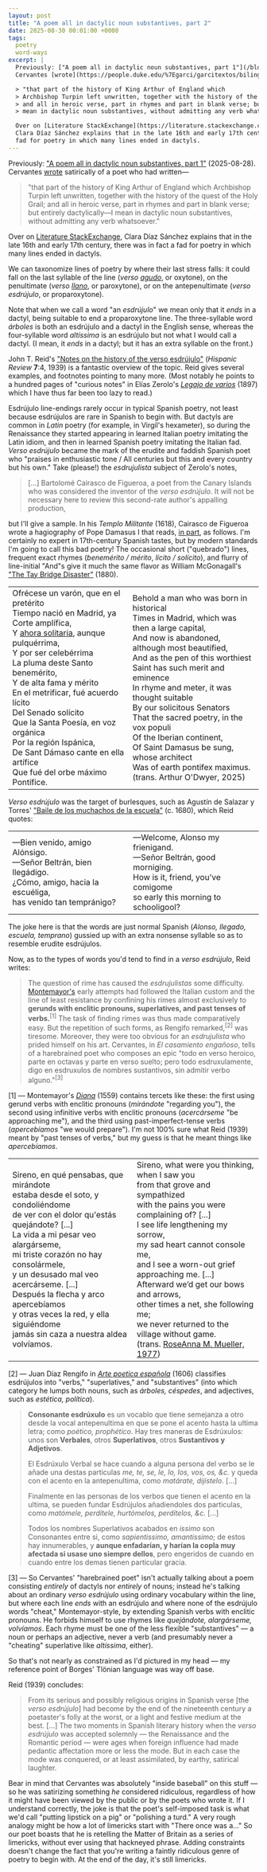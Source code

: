 ```yaml
---
layout: post
title: "A poem all in dactylic noun substantives, part 2"
date: 2025-08-30 00:01:00 +0000
tags:
  poetry
  word-ways
excerpt: |
  Previously: ["A poem all in dactylic noun substantives, part 1"](/blog/2025/08/28/sin-admitir-verbo-alguno/) (2025-08-28).
  Cervantes [wrote](https://people.duke.edu/%7Egarci/garcitextos/bilingues/CERVANTES-MD/NOVELAS-EJEMPLARES/COLOQUIO-PERROS.HTM) satirically of a poet who had written—

  > "that part of the history of King Arthur of England which
  > Archbishop Turpin left unwritten, together with the history of the quest of the Holy Grail;
  > and all in heroic verse, part in rhymes and part in blank verse; but entirely dactylically—I
  > mean in dactylic noun substantives, without admitting any verb whatsoever."

  Over on [Literature StackExchange](https://literature.stackexchange.com/questions/29609/a-poem-in-nombres-sustantivos-sin-admitir-verbo-alguno),
  Clara Díaz Sánchez explains that in the late 16th and early 17th century, there was in fact a
  fad for poetry in which many lines ended in dactyls.
---
```


Previously: ["A poem all in dactylic noun substantives, part 1"](/blog/2025/08/28/sin-admitir-verbo-alguno/) (2025-08-28).
Cervantes [wrote](https://people.duke.edu/%7Egarci/garcitextos/bilingues/CERVANTES-MD/NOVELAS-EJEMPLARES/COLOQUIO-PERROS.HTM) satirically of a poet who had written—

> "that part of the history of King Arthur of England which
> Archbishop Turpin left unwritten, together with the history of the quest of the Holy Grail;
> and all in heroic verse, part in rhymes and part in blank verse; but entirely dactylically—I
> mean in dactylic noun substantives, without admitting any verb whatsoever."

Over on [Literature StackExchange](https://literature.stackexchange.com/questions/29609/a-poem-in-nombres-sustantivos-sin-admitir-verbo-alguno),
Clara Díaz Sánchez explains that in the late 16th and early 17th century, there was in fact a
fad for poetry in which many lines ended in dactyls.

We can taxonomize lines of poetry by where their last stress falls: it could fall on the
last syllable of the line (_verso [agudo](https://dle.rae.es/agudo)_, or oxytone),
on the penultimate (_verso [llano](https://dle.rae.es/llano)_, or paroxytone),
or on the antepenultimate (_verso esdrújulo_, or proparoxytone).

Note that when we call a word "an _esdrújulo_" we mean only that it _ends_ in a dactyl, being suitable
to end a proparoxytone line. The three-syllable word _árboles_ is both an esdrújulo and a dactyl in the
English sense, whereas the four-syllable word _altíssima_ is an esdrújulo but not what I would call a dactyl.
(I mean, it _ends_ in a dactyl; but it has an extra syllable on the front.)

John T. Reid's ["Notes on the history of the verso esdrújulo"](https://www.jstor.org/stable/470076) (_Hispanic Review_ <b>7</b>:4, 1939)
is a fantastic overview of the topic. Reid gives several examples, and footnotes pointing to many more.
(Most notably he points to a hundred pages of "curious notes" in Elías Zerolo's
[_Legajo de varios_](https://archive.org/details/legajodevarios00zerouoft/page/12/mode/2up) (1897)
which I have thus far been too lazy to read.)

Esdrújulo line-endings rarely occur in typical Spanish poetry, not least because esdrújulos
are rare in Spanish to begin with. But dactyls are common in _Latin_ poetry (for example, in
Virgil's hexameter), so during the Renaissance they started appearing in learned Italian poetry
imitating the Latin idiom, and then in learned Spanish poetry imitating the Italian fad. _Verso esdrújulo_
became the mark of the erudite and faddish Spanish poet who "praises in enthusiastic tone / All
centuries but this and every country but his own." Take (please!) the _esdrujulista_ subject of
Zerolo's notes,

> [...] Bartolomé Cairasco de Figueroa, a poet from the Canary Islands who was considered the inventor of the _verso esdrújulo_.
> It will not be necessary here to review this second-rate author's appalling production,

but I'll give a sample. In his _Templo Militante_ (1618), Cairasco de Figueroa wrote a hagiography of Pope Damasus I
that reads, [in part](https://books.google.com/books?id=WDBSAAAAcAAJ&pg=RA1-PA220),
as follows. I'm certainly no expert in 17th-century Spanish tastes, but by modern standards I'm
going to call this bad poetry! The occasional short ("quebrado") lines, frequent exact rhymes
(_benemérito / mérito_, _lícito / solícito_), and flurry of line-initial "And"s give it much the same flavor as
William McGonagall's ["The Tay Bridge Disaster"](https://en.wikisource.org/wiki/The_Tay_Bridge_Disaster) (1880).

<table class="smaller">
<tr><td>
Ofrécese un varón, que en el pretérito<br>
Tiempo nació en Madrid, ya Corte amplífica,<br>
Y <a href="https://es.wikipedia.org/wiki/Capitalidad_de_Valladolid#Capital_del_Imperio_(1601-1606)">ahora solitaria</a>, aunque pulquérrima,<br>
Y por ser celebérrima<br>
La pluma deste Santo benemérito,<br>
Y de alta fama y mérito<br>
En el metrificar, fué acuerdo lícito<br>
Del Senado solícito<br>
Que la Santa Poesía, en voz orgánica<br>
Por la región Ispánica,<br>
De Sant Dámaso cante en ella artífice<br>
Que fué del orbe máximo Pontífice.
</td><td>
Behold a man who was born in historical<br>
Times in Madrid, which was then a large capital,<br>
And now is abandoned, although most beautified,<br>
And as the pen of this worthiest<br>
Saint has such merit and eminence<br>
In rhyme and meter, it was thought suitable<br>
By our solicitous Senators<br>
That the sacred poetry, in the vox populi<br>
Of the Iberian continent,<br>
Of Saint Damasus be sung, whose architect<br>
Was of earth pontifex maximus.<span class="pskip"></span><br>
(trans. Arthur O'Dwyer, 2025)
</td></tr>
</table>

_Verso esdrújulo_ was the target of burlesques, such as Agustín de Salazar y Torres'
["Baile de los muchachos de la escuela"](https://bdh-rd.bne.es/viewer.vm?id=0000224758&page=28) (c. 1680),
which Reid quotes:

<table class="smaller">
<tr><td>
—Bien venido, amigo Alónsigo.<br>
—Señor Beltrán, bien llegádigo.<br>
¿Cómo, amigo, hacia la escuéliga,<br>
has venido tan tempránigo?
</td><td>
—Welcome, Alonso my frienigand.<br>
—Señor Beltrán, good morniging.<br>
How is it, friend, you’ve comigome<br>
so early this morning to schooligool?
</td></tr>
</table>

The joke here is that the words are just normal Spanish (_Alonso, llegado, escuela, temprano_)
gussied up with an extra nonsense syllable so as to resemble erudite esdrújulos.

Now, as to the types of words you'd tend to find in a _verso esdrújulo_, Reid writes:

> The question of rime has caused the _esdrujulistas_ some difficulty.
> [Montemayor's](https://en.wikipedia.org/wiki/Jorge_de_Montemor) early attempts had
> followed the Italian custom and the line of least resistance by confining his rimes
> almost exclusively to <b>gerunds with enclitic pronouns, superlatives, and past tenses of verbs.</b>&#8288;<sup>[1]</sup>
> The task of finding rimes was thus made comparatively easy.
> But the repetition of such forms, as Rengifo <nobr>remarked,<sup>[2]</sup></nobr> was tiresome.
> Moreover, they were too obvious for an _esdrujulista_ who prided himself on his art.
> Cervantes, in _El casamiento engañoso_, tells of a harebrained poet who composes an epic
> "todo en verso heroico, parte en octavas y parte en verso suelto; pero todo esdruxulamente,
> digo en esdruxulos de nombres sustantivos, sin admitir verbo <nobr>alguno."<sup>[3]</sup></nobr>

[1] — Montemayor's [_Diana_](https://archive.org/details/origenesdelanov01martgoog/page/258) (1559)
contains tercets like these: the first using gerund verbs with enclitic pronouns (_mirándote_ "regarding you"),
the second using infinitive verbs with enclitic pronouns (_acercárseme_ "be approaching me"), and the third
using past-imperfect-tense verbs (_apercebíamos_ "we would prepare"). I'm not 100% sure what Reid (1939)
meant by "past tenses of verbs," but my guess is that he meant things like _apercebíamos_.

<table class="smaller">
<tr><td>
Sireno, en qué pensabas, que mirándote<br>
estaba desde el soto, y condoliéndome<br>
de ver con el dolor qu'estás quejándote? [...]<span class="pskip"></span><br>
La vida a mi pesar veo alargárseme,<br>
mi triste corazón no hay consolármele,<br>
y un desusado mal veo acercárseme. [...]<span class="pskip"></span><br>
Después la flecha y arco apercebíamos<br>
y otras veces la red, y ella siguiéndome<br>
jamás sin caza a nuestra aldea volvíamos.
</td><td>
Sireno, what were you thinking, when I saw you<br>
from that grove and sympathized<br>
with the pains you were complaining of? [...]<span class="pskip"></span><br>
I see life lengthening my sorrow,<br>
my sad heart cannot console me,<br>
and I see a worn-out grief approaching me. [...]<span class="pskip"></span><br>
Afterward we’d get our bows and arrows,<br>
other times a net, she following me;<br>
we never returned to the village without game.<span class="pskip"></span><br>
(trans. <a href="https://academicworks.cuny.edu/gc_etds/3934/">RoseAnna M. Mueller, 1977</a>)
</td></tr>
</table>

[2] — Juan Díaz Rengifo in [_Arte poetica española_](https://archive.org/details/bub_gb_bIfNRrQv6gMC/page/n316) (1606)
classifies esdrújulos into "verbs," "superlatives," and "substantives" (into which category he lumps both nouns,
such as _árboles, céspedes_, and adjectives, such as _estética, política_).

> **Consonante esdrúxulo** es un vocablo que tiene semejanza a otro desde la vocal antepenultima
> en que se pone el acento hasta la ultima letra; como _poético, prophético_. Hay tres maneras
> de Esdrúxulos: unos son **Verbales**, otros **Superlativos**, otros **Sustantivos y Adjetivos**.
>
> El Esdrúxulo Verbal se hace cuando a alguna persona del verbo se le añade una destas particulas
> _me, te, se, le, lo, los, vos, os, &c._ y queda con el acento en la antepenultima, como
> _matárate, dijístelo_. [...]
>
> Finalmente en las personas de los verbos que tienen el acento en la ultima, se pueden fundar
> Esdrújulos añadiendoles dos particulas, como _matómele, perdítele, hurtómelos, perdítelos, &c._ [...]
>
> Todos los nombres Superlativos acabados en _issimo_ son Consonantes entre si, como
> _sapientissimo, amantissimo_; de estos hay innumerables, y **aunque enfadarían,
> y harían la copla muy afectada si usase uno siempre dellos**, pero engeridos
> de cuando en cuando entre los demas tienen particular gracia.

[3] — So Cervantes' "harebrained poet" isn't actually talking about a poem consisting _entirely_ of dactyls
nor _entirely_ of nouns; instead he's talking about an ordinary _verso esdrújulo_ using ordinary vocabulary
within the line, but where each line _ends_ with an esdrújulo and where none of the esdrújulo words "cheat,"
Montemayor-style, by extending Spanish verbs with enclitic pronouns. He forbids himself to use rhymes like
_quejándote, alargárseme, volvíamos_. Each rhyme must be one of the less flexible "substantives" — a noun
or perhaps an adjective, never a verb (and presumably never a "cheating" superlative like _altíssima_, either).

So that's not nearly as constrained as I'd pictured in my head — my reference point of Borges' Tlönian
language was way off base.

Reid (1939) concludes:

> From its serious and possibly religious origins in Spanish verse [the _verso esdrújulo_] had become
> by the end of the nineteenth century a poetaster's folly at the worst, or a light and festive medium
> at the best. [...] The two moments in Spanish literary history when the _verso esdrújulo_ was accepted
> solemnly — the Renaissance and the Romantic period — were ages when foreign influence had made pedantic
> affectation more or less the mode. But in each case the mode was conquered, or at least assimilated,
> by earthy, satirical laughter.

Bear in mind that Cervantes was absolutely "inside baseball" on this stuff — so he was satirizing something
_he_ considered ridiculous, regardless of how it might have been viewed by the public or by the poets who wrote
it. If I understand correctly, the joke is that the poet's self-imposed task is what we'd call "putting lipstick
on a pig" or "polishing a turd."  A very rough analogy might be how a lot of limericks start with "There once was a..."
So our poet boasts that he is retelling the Matter of Britain as a series of limericks, without ever using
that hackneyed phrase. Adding constraints doesn't change the fact that you're writing a faintly ridiculous
genre of poetry to begin with. At the end of the day, it's still limericks.
